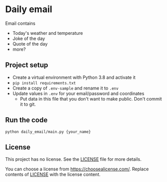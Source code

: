 # Daily email

Email contains
- Today's weather and temperature
- Joke of the day
- Quote of the day
- more?

## Project setup

- Create a virtual environment with Python 3.8 and activate it
- `pip install requirements.txt`
- Create a copy of `.env-sample` and rename it to `.env`
- Update values in `.env` for your email/password and coordinates
  - Put data in this file that you don't want to make public. Don't commit it to git.

## Run the code
`python daily_email/main.py {your_name}`

## License

This project has no license. See the [LICENSE](LICENSE.txt) file for more details.

You can choose a license from https://choosealicense.com/.
Replace contents of [LICENSE](LICENSE.txt) with the license content.
